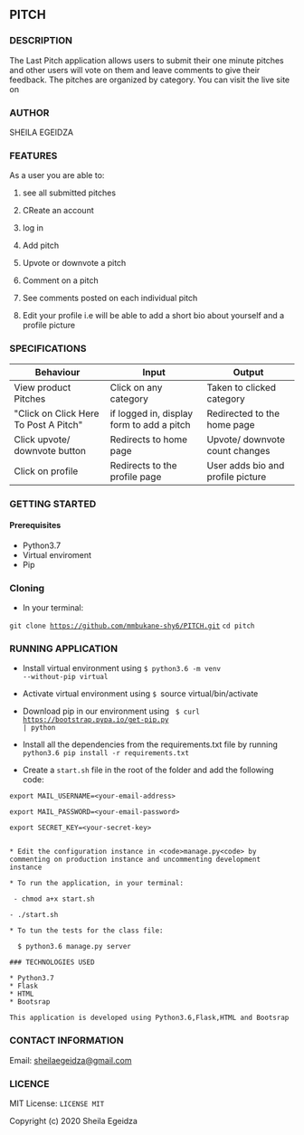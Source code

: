 ## PITCH

### DESCRIPTION

The Last Pitch application allows users to submit their one minute pitches and other users will vote on them and leave comments to give their feedback. The pitches are organized by category. You can visit the live site on

### AUTHOR

SHEILA EGEIDZA

### FEATURES

As a user you are able to:

1. see all submitted pitches 

2. CReate an account

3. log in

4. Add pitch

5. Upvote or downvote a pitch

6. Comment on a pitch

7. See comments posted on each individual pitch

8. Edit your profile i.e will be able to add a short bio about yourself and a profile picture

### SPECIFICATIONS


  <table>
    <thead>
      <tr>
        <th>Behaviour</th>
        <th>Input</th>
        <th>Output</th>
      </tr>
    </thead>
    <tbody>
        <tr>
            <td>View product Pitches</td>
            <td>Click on any category</td>
            <td>Taken to clicked category</td>
        </tr>
        <tr>
            <td>"Click on Click Here To Post A Pitch"</td>
            <td>if logged in, display form to add a pitch</td>
            <td>Redirected to the home page</td>
        </tr>
        <tr>
            <td>Click upvote/ downvote button</td>
            <td>Redirects to home page</td>
            <td>Upvote/ downvote count changes</td>
        </tr>
        <tr>
            <td>Click on profile</td>
            <td>Redirects to the profile page</td>
            <td>User adds bio and profile picture </td>
        </tr>
    </tbody>
  </table>

  ### GETTING STARTED

  #### Prerequisites

  - Python3.7
  - Virtual enviroment
  - Pip

  ### Cloning

  - In your terminal:

   <code>git clone https://github.com/mmbukane-shy6/PITCH.git</code>
   <code>cd pitch</code>
   
   ### RUNNING APPLICATION

   * Install virtual environment using <code>$ python3.6 -m venv --without-pip virtual</code>

   * Activate virtual environment using <code>$ </code>source virtual/bin/activate

   * Download pip in our environment using <code> $ curl https://bootstrap.pypa.io/get-pip.py | python</code>

   * Install all the dependencies from the requirements.txt file by running <code>python3.6 pip install -r requirements.txt</code>

   * Create a <code>start.sh</code> file in the root of the folder and add the following code:
   
    export MAIL_USERNAME=<your-email-address>

    export MAIL_PASSWORD=<your-email-password>

    export SECRET_KEY=<your-secret-key>
    

    * Edit the configuration instance in <code>manage.py<code> by commenting on production instance and uncommenting development instance

    * To run the application, in your terminal:

     - chmod a+x start.sh

    - ./start.sh

    * To tun the tests for the class file:

      $ python3.6 manage.py server

    ### TECHNOLOGIES USED

    * Python3.7
    * Flask
    * HTML
    * Bootsrap

    This application is developed using Python3.6,Flask,HTML and Bootsrap

### CONTACT INFORMATION

Email: sheilaegeidza@gmail.com

### LICENCE
MIT License: <code>LICENSE MIT</code>

Copyright (c) 2020 Sheila Egeidza





